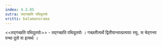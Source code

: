 ```yaml
---
index: 4.3.85
sutra: तद्गच्छति पथिदूतयोः
vritti: balamanorama
---
```


<<तद्गच्छति पथिदूतयोः>> - तद्गच्छति पथिदूतयोः । गच्छतीत्यर्थे द्वितीयान्तात्प्रत्ययाः स्युः, स चेद्गन्ता पन्था दूतो वा इत्यर्थः । 